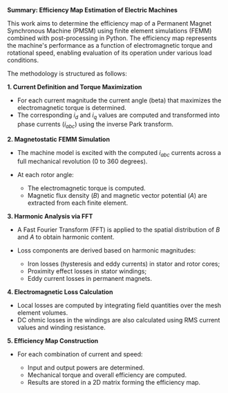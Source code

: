 **Summary: Efficiency Map Estimation of Electric Machines**

This work aims to determine the efficiency map of a Permanent Magnet Synchronous Machine (PMSM) using finite element simulations (FEMM) combined with post-processing in Python. The efficiency map represents the machine's performance as a function of electromagnetic torque and rotational speed, enabling evaluation of its operation under various load conditions.

The methodology is structured as follows:

**1. Current Definition and Torque Maximization**

* For each current magnitude the current angle (beta) that maximizes the electromagnetic torque is determined.
* The corresponding *i<sub>d</sub>* and *i<sub>q</sub>* values are computed and transformed into phase currents (*i<sub>abc</sub>*) using the inverse Park transform.

**2. Magnetostatic FEMM Simulation**

* The machine model is excited with the computed *i<sub>abc</sub>* currents across a full mechanical revolution (0 to 360 degrees).
* At each rotor angle:

  * The electromagnetic torque is computed.
  * Magnetic flux density (*B*) and magnetic vector potential (*A*) are extracted from each finite element.

**3. Harmonic Analysis via FFT**

* A Fast Fourier Transform (FFT) is applied to the spatial distribution of *B* and *A* to obtain harmonic content.
* Loss components are derived based on harmonic magnitudes:

  * Iron losses (hysteresis and eddy currents) in stator and rotor cores;
  * Proximity effect losses in stator windings;
  * Eddy current losses in permanent magnets.

**4. Electromagnetic Loss Calculation**

* Local losses are computed by integrating field quantities over the mesh element volumes.
* DC ohmic losses in the windings are also calculated using RMS current values and winding resistance.

**5. Efficiency Map Construction**

* For each combination of current and speed:

  * Input and output powers are determined.
  * Mechanical torque and overall efficiency are computed.
  * Results are stored in a 2D matrix forming the efficiency map.


